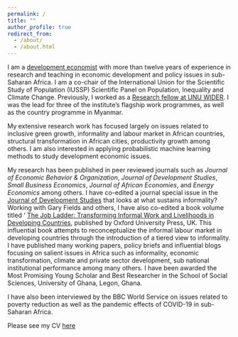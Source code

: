 ```yaml
---
permalink: /
title: ""
author_profile: true
redirect_from: 
  - /about/
  - /about.html
---
```



I am a [development economist](https://www.wider.unu.edu/expert/michael-danquah?page=1) with more than twelve years of experience in research and teaching in economic development and policy issues in sub-Saharan Africa. I am a co-chair of the International Union for the Scientific Study of Population (IUSSP) Scientific Panel on Population, Inequality and Climate Change. Previously, I worked as a [Research fellow at UNU WIDER](https://www.wider.unu.edu/expert/michael-danquah?page=1). I was the lead for three of the institute’s flagship work programmes, as well as the country programme in Myanmar. 

My extensive research work has focused largely on issues related to inclusive green growth, informality and labour market in African countries, structural transformation in African cities, productivity growth among others. I am also interested in applying probabilistic machine learning methods to study development economic issues.

My research has been published in peer reviewed journals such as *Journal of Economic Behavior & Organization*, *Journal of Development Studies*, *Small Business Economics*, *Journal of African Economies*, and *Energy Economics* among others. I have co-edited a journal special issue in the [Journal of Development Studies](https://www.tandfonline.com/toc/fjds20/58/7) that looks at what sustains informality? Working with Gary Fields and others, I have also co-edited a book volume titled ‘ [The Job Ladder: Transforming Informal Work and Livelihoods in Developing Countries](https://academic.oup.com/book/45886?login=true), published by Oxford University Press, UK. This influential book attempts to reconceptualize the informal labour market in developing countries through the introduction of a tiered view to informality. I have published many working papers, policy briefs and influential blogs focusing on salient issues in Africa such as informality, economic transformation, climate and private sector development, sub national institutional performance among many others. 
I have been awarded the Most Promising Young Scholar and Best Researcher in the School of Social Sciences, University of Ghana, Legon, Ghana.

I have also been interviewed by the BBC World Service on issues related to poverty reduction as well as the pandemic effects of COVID-19 in sub-Saharan Africa.

Please see my CV [here](files/CV_M_Danquah_1.pdf)




